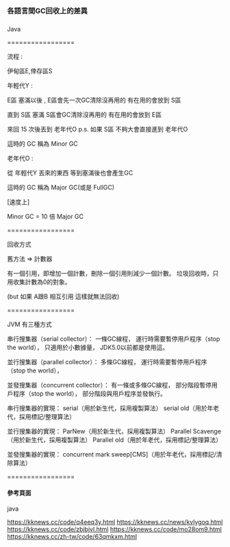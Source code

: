 ###
### 各語言間GC回收上的差異 ###
###

Java

=================

流程 :

伊甸區E,倖存區S

年輕代Y :

E區 塞滿以後 , E區會先一次GC清除沒再用的
有在用的會放到 S區 

直到 S區 塞滿 S區會GC清除沒再用的
有在用的會放到 E區 

來回 15 次後丟到 老年代O
p.s. 如果 S區 不夠大會直接進到 老年代O

這時的 GC 稱為 Minor GC

老年代O :

從 年輕代Y 丟來的東西 等到塞滿後也會產生GC

這時的 GC 稱為 Major GC(或是 FullGC)


[速度上]

Minor GC = 10 倍 Major GC

=================

回收方式

舊方法 => 計數器

有一個引用，即增加一個計數，刪除一個引用則減少一個計數。
垃圾回收時，只用收集計數為0的對象。

(but 如果 A跟B 相互引用 這樣就無法回收)

=================


JVM 有三種方式

串行搜集器（serial collector）：
一條GC線程，
運行時需要暫停用戶程序（stop the world），
只適用於小數據量，
JDK5.0以前都是使用這。

並行搜集器（parallel collector）：
多條GC線程，
運行時需要暫停用戶程序（stop the world），


並發搜集器（concurrent collector）：
有一條或多條GC線程，
部分階段暫停用戶程序（stop the world），
部分階段與用戶程序並發執行。


串行搜集器的實現：
serial（用於新生代，採用複製算法）
serial old（用於年老代，採用標記/整理算法）

並行搜集器的實現：
ParNew（用於新生代，採用複製算法）
Parallel Scavenge（用於新生代，採用複製算法）
Parallel old（用於年老代，採用標記/整理算法）
 
並發搜集器的實現：
concurrent mark sweep[CMS]（用於年老代，採用標記/清除算法）

=================

#### 參考頁面 ####

java

https://kknews.cc/code/q4eeq3y.html
https://kknews.cc/news/kvlygoq.html
https://kknews.cc/code/zbjbjvl.html
https://kknews.cc/code/mo28om9.html
https://kknews.cc/zh-tw/code/63qmkxm.html